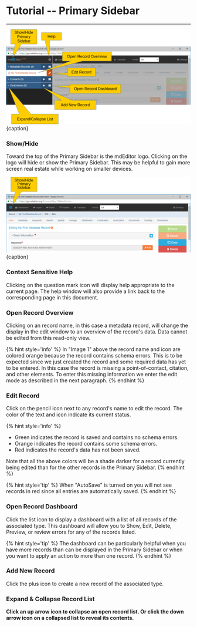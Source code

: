 # Tutorial -- Primary Sidebar
---

![The Primary Sidebar](/assets/tutorial/primary-sidebar.png){caption}

### Show/Hide
Toward the top of the <span class="md-window">Primary Sidebar</span> is the mdEditor logo.  Clicking on the logo will hide or show the <span class="md-window">Primary Sidebar</span>.  This may be helpful to gain more screen real estate while working on smaller devices.

![The Primary Sidebar Collapsed](/assets/tutorial/primary-sidebar-collapse.png){caption}

### <i class="fa fa-question-circle"> </i> Context Sensitive Help
Clicking on the question mark icon will display help appropriate to the current page.  The help window will also provide a link back to the corresponding page in this document. 

### Open Record Overview
Clicking on an record name, in this case a metadata record, will change the display in the edit window to an overview of the record's data.  Data cannot be edited from this read-only view.  

{% hint style='info' %}
  In "Image 1" above the record name and icon are colored orange because the record contains schema errors.  This is to be expected since we just created the record and some required data has yet to be entered.  In this case the record is missing a point-of-contact, citation, and other elements.  To enter this missing information we enter the edit mode as described in the next paragraph.
{% endhint %}


### <i class="fa fa-pencil"> </i> Edit Record
Click on the pencil icon next to any record's name to edit the record.  The color of the text and icon indicate its current status. 

{% hint style='info' %}
  * Green indicates the record is saved and contains no schema errors.
  * Orange indicates the record contains some schema errors.  
  * Red indicates the record's data has not been saved.
  
  Note that all the above colors will be a shade darker for a record currently being edited than for the other records in the <span class="md-window">Primary Sidebar</span>.
{% endhint %} 

{% hint style='tip' %}
  When "AutoSave" is turned on you will not see records in red since all entries are automatically saved.
{% endhint %}
  
### <i class="fa fa-list"> </i> Open Record Dashboard
Click the list icon to display a dashboard with a list of all records of the associated type.  This dashboard will allow you to Show, Edit, Delete, Preview, or review errors for any of the records listed.  

{% hint style='tip' %}
  The dashboard can be particularly helpful when you have more records than can be displayed in the Primary Sidebar or when you want to apply an action to more than one record.
{% endhint %}

### <i class="fa fa-plus"> </i> Add New Record
Click the plus icon to create a new record of the associated type.

### <span><strong class="fa fa-angle-down"> <strong class="fa fa-angle-up"></span> Expand & Collapse Record List
Click an up arrow icon <strong class="fa fa-angle-up"></strong> to collapse an open record list.  Or click the down arrow icon <i class="fa fa-angle-down"> </i> on a collapsed list to reveal its contents. 
